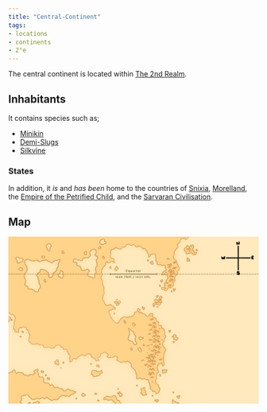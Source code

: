 ```yaml
---
title: "Central-Continent"
tags:
- locations
- continents
- 2°e
---
```

The central continent is located within [The 2nd Realm](locations/2nd-realm/2nd-realm.md).

## Inhabitants
It contains species such as;
- [Minikin](fauna/2nd-realm/mammalia/minikin/minikin.md)
- [Demi-Slugs](fauna/2nd-realm/demi-slugs/demi-slugs.md)
- [Silkvine](flora/2nd%20realm/morellic%20region/silkvine/silkvine.md)

### States
In addition, it *is* and *has been* home to the countries of [Snixia](cultures/snixian/snixia/snixia.md), [Morelland](cultures/morellic/morelland/morelland.md), the [Empire of the Petrified Child](cultures/morellic/stonechild-empire/empire-of-the-petrified-child.md), and the [Sarvaran Civilisation](cultures/morellic/sarvara/sarvara.md).

## Map
![Unfinished Map of the Central Continent, featuring the equatorial lakes, the Morellic Mountains, but unfortunately missing the Snixian mountains. It also shows a compass, an equator line, and the Sarvaran Peninsula. ](maps/Central/central_map.jpeg)